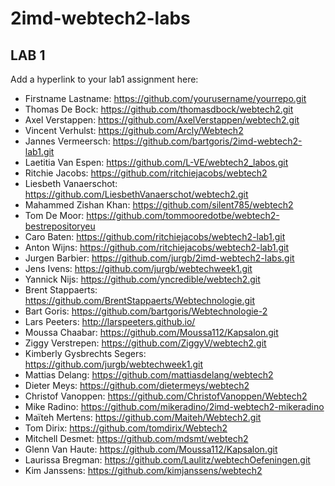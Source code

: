 ﻿# 2imd-webtech2-labs

## LAB 1
Add a hyperlink to your lab1 assignment here:

* Firstname Lastname: https://github.com/yourusername/yourrepo.git
* Thomas De Bock: https://github.com/thomasdbock/webtech2.git
* Axel Verstappen: https://github.com/AxelVerstappen/webtech2.git
* Vincent Verhulst: https://github.com/Arcly/Webtech2
* Jannes Vermeersch: https://github.com/bartgoris/2imd-webtech2-lab1.git
* Laetitia Van Espen: https://github.com/L-VE/webtech2_labos.git
* Ritchie Jacobs: https://github.com/ritchiejacobs/webtech2
* Liesbeth Vanaerschot: https://github.com/LiesbethVanaerschot/webtech2.git
* Mahammed Zishan Khan: https://github.com/silent785/webtech2
* Tom De Moor: https://github.com/tommooredotbe/webtech2-bestrepositoryeu
* Caro Baten: https://github.com/ritchiejacobs/webtech2-lab1.git
* Anton Wijns: https://github.com/ritchiejacobs/webtech2-lab1.git
* Jurgen Barbier: https://github.com/jurgb/2imd-webtech2-labs.git
* Jens Ivens: https://github.com/jurgb/webtechweek1.git
* Yannick Nijs: https://github.com/yncredible/webtech2.git
* Brent Stappaerts: https://github.com/BrentStappaerts/Webtechnologie.git
* Bart Goris: https://github.com/bartgoris/Webtechnologie-2
* Lars Peeters: http://larspeeters.github.io/
* Moussa Chaabar: https://github.com/Moussa112/Kapsalon.git
* Ziggy Verstrepen: https://github.com/ZiggyV/webtech2.git
* Kimberly Gysbrechts Segers: https://github.com/jurgb/webtechweek1.git
* Mattias Delang: https://github.com/mattiasdelang/webtech2
* Dieter Meys: https://github.com/dietermeys/webtech2
* Christof Vanoppen: https://github.com/ChristofVanoppen/Webtech2
* Mike Radino: https://github.com/mikeradino/2imd-webtech2-mikeradino
* Maïteh Mertens: https://github.com/Maiteh/Webtech2.git
* Tom Dirix: https://github.com/tomdirix/Webtech2
* Mitchell Desmet: https://github.com/mdsmt/webtech2
* Glenn Van Haute: https://github.com/Moussa112/Kapsalon.git
* Laurissa Bregman: https://github.com/Laulitz/webtechOefeningen.git
* Kim Janssens: https://github.com/kimjanssens/webtech2
